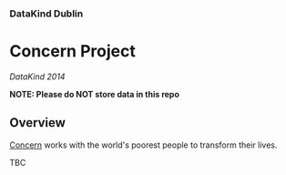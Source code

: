 ### DataKind Dublin

# Concern Project

_DataKind 2014_

**NOTE: Please do NOT store data in this repo**



## Overview

[Concern](https://www.concern.net/) works with the world's poorest people to transform their lives.  

TBC

